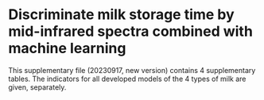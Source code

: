 # Discriminate milk storage time by mid-infrared spectra combined with machine learning
This supplementary file (20230917, new version) contains 4 supplementary tables. The indicators for all developed models of the 4 types of milk are given, separately.
